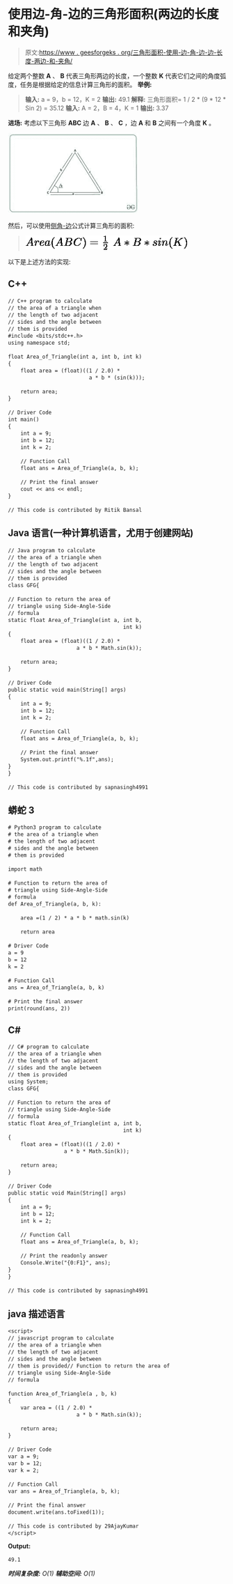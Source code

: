 # 使用边-角-边的三角形面积(两边的长度和夹角)

> 原文:[https://www . geesforgeks . org/三角形面积-使用-边-角-边-边-长度-两边-和-夹角/](https://www.geeksforgeeks.org/area-of-triangle-using-side-angle-side-length-of-two-sides-and-the-included-angle/)

给定两个整数 **A** 、 **B** 代表三角形两边的长度，一个整数 **K** 代表它们之间的角度弧度，任务是根据给定的信息计算三角形的面积。
**举例:**

> **输入:** a = 9，b = 12，K = 2
> **输出:** 49.1
> **解释:**
> 三角形面积= 1 / 2 * (9 * 12 * Sin 2) = 35.12
> **输入:** A = 2，B = 4，K = 1
> **输出:** 3.37

**进场:**
考虑以下三角形 **ABC** 边 **A** 、 **B** 、 **C** ，边 **A** 和 **B** 之间有一个角度 **K** 。

![](img/28d9f7194b51369220a0f7bf9a51f3ab.png)

然后，可以使用[侧角-边](https://en.wikipedia.org/wiki/Triangle)公式计算三角形的面积:

> ![Area (ABC) = \frac{1}{2} \ A * B * sin(K)     ](img/500a0c912e9aa98d0ba0f67da4f51ac4.png "Rendered by QuickLaTeX.com")

以下是上述方法的实现:

## C++

```
// C++ program to calculate
// the area of a triangle when
// the length of two adjacent
// sides and the angle between
// them is provided
#include <bits/stdc++.h>
using namespace std;

float Area_of_Triangle(int a, int b, int k)
{
    float area = (float)((1 / 2.0) *
                          a * b * (sin(k)));

    return area;
}

// Driver Code
int main()
{
    int a = 9;
    int b = 12;
    int k = 2;

    // Function Call
    float ans = Area_of_Triangle(a, b, k);

    // Print the final answer
    cout << ans << endl;
}

// This code is contributed by Ritik Bansal
```

## Java 语言(一种计算机语言，尤用于创建网站)

```
// Java program to calculate
// the area of a triangle when
// the length of two adjacent
// sides and the angle between
// them is provided
class GFG{

// Function to return the area of
// triangle using Side-Angle-Side
// formula
static float Area_of_Triangle(int a, int b,
                                     int k)
{
    float area = (float)((1 / 2.0) *
                      a * b * Math.sin(k));

    return area;
}

// Driver Code
public static void main(String[] args)
{
    int a = 9;
    int b = 12;
    int k = 2;

    // Function Call
    float ans = Area_of_Triangle(a, b, k);

    // Print the final answer
    System.out.printf("%.1f",ans);
}
}

// This code is contributed by sapnasingh4991
```

## 蟒蛇 3

```
# Python3 program to calculate
# the area of a triangle when
# the length of two adjacent
# sides and the angle between
# them is provided

import math

# Function to return the area of
# triangle using Side-Angle-Side
# formula
def Area_of_Triangle(a, b, k):

    area =(1 / 2) * a * b * math.sin(k)

    return area

# Driver Code
a = 9
b = 12
k = 2

# Function Call
ans = Area_of_Triangle(a, b, k)

# Print the final answer
print(round(ans, 2))
```

## C#

```
// C# program to calculate
// the area of a triangle when
// the length of two adjacent
// sides and the angle between
// them is provided
using System;
class GFG{

// Function to return the area of
// triangle using Side-Angle-Side
// formula
static float Area_of_Triangle(int a, int b,
                                     int k)
{
    float area = (float)((1 / 2.0) *
                  a * b * Math.Sin(k));

    return area;
}

// Driver Code
public static void Main(String[] args)
{
    int a = 9;
    int b = 12;
    int k = 2;

    // Function Call
    float ans = Area_of_Triangle(a, b, k);

    // Print the readonly answer
    Console.Write("{0:F1}", ans);
}
}

// This code is contributed by sapnasingh4991
```

## java 描述语言

```
<script>
// javascript program to calculate
// the area of a triangle when
// the length of two adjacent
// sides and the angle between
// them is provided// Function to return the area of
// triangle using Side-Angle-Side
// formula

function Area_of_Triangle(a , b, k)
{
    var area = ((1 / 2.0) *
                      a * b * Math.sin(k));

    return area;
}

// Driver Code
var a = 9;
var b = 12;
var k = 2;

// Function Call
var ans = Area_of_Triangle(a, b, k);

// Print the final answer
document.write(ans.toFixed(1));

// This code is contributed by 29AjayKumar
</script>
```

**Output:** 

```
49.1
```

***时间复杂度:** O(1)*
***辅助空间:** O(1)*
